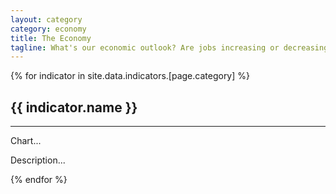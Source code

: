 ```yaml
---
layout: category
category: economy
title: The Economy
tagline: What's our economic outlook? Are jobs increasing or decreasing?
---
```


{% for indicator in site.data.indicators.[page.category] %}
  <h2>
    {{ indicator.name }}
  </h2>
  <hr>
  <p>Chart...</p>
  <p>Description...</p>
{% endfor %}
